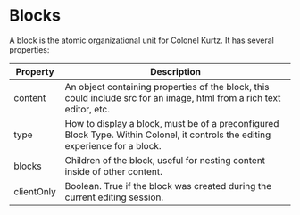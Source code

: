 # Blocks

A block is the atomic organizational unit for Colonel Kurtz. It has
several properties:

Property   | Description
---------- | -----------
content    | An object containing properties of the block, this could include src for an image, html from a rich text editor, etc.
type       | How to display a block, must be of a preconfigured Block Type. Within Colonel, it controls the editing experience for a block.
blocks     | Children of the block, useful for nesting content inside of other content.
clientOnly | Boolean. True if the block was created during the current editing session.
